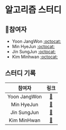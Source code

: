# 알고리즘 스터디 

## 🐰참여자 

- Yoon JangWon [:octocat:](http://github.com/jangwonyoon) 
- Min HyeJun [:octocat:](https://github.com/alsgpwns)  
- Jin SungJun [:octocat:](https://github.com/sungjun-jin)
- Kim Minhwan [:octocat:](https://github.com/alsghks123)

## 스터디 기록

|    참여자    |         링크         |
| :----------: | :------------------: |
| Yoon JangWon | [:link:](./jangwon/) |
|  Min HyeJun  | [:link:](./hyejun/)  |
| Jin SungJun  | [:link:](./sungjun/) |
| Kim MinHwan  | [:link:](./minhwan/) |
